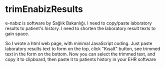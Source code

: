 # trimEnabizResults
e-nabız is software by Sağlık Bakanlığı. I need to copy/paste laboratory results to patient's history. I need to shorten the laboratory result texts to gain space.

So I wrote a html web page, with minimal JavaScript coding. Just paste laboratory results text to form on the top, click "Kısalt" button, see trimmed text in the form on the bottom. Now you can select the trimmed text, and copy it to clipboard, then paste it to patients history in your EHR software
